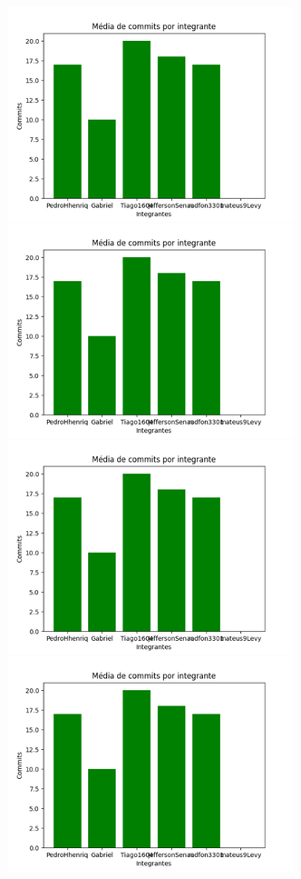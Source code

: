 ![Gráfico de Commits](grafico_commits.png)
![Gráfico de Commits](grafico_commits.png)
![Gráfico de Commits](grafico_commits.png)
![Gráfico de Commits](grafico_commits.png)
